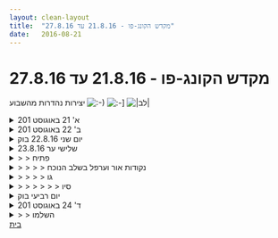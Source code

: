 ```yaml
---
layout: clean-layout
title:  "מקדש הקונג-פו - 21.8.16 עד 27.8.16"
date:   2016-08-21
---
```

# מקדש הקונג-פו - 21.8.16 עד 27.8.16 
יצירות נהדרות מהשבוע <img src="http://www.timg.co.il/tapuzForum/images/Emo13.gif" alt=":-)"> <img src="http://www.timg.co.il/tapuzForum/images/Emo9.gif" alt=":-]"> <img src="http://www.timg.co.il/tapuzForum/images/Emo23.gif" alt="|לב|">

<details>
                    <summary>א' 21 באוגוסט 201</summary>
                    18:55 עד 22:30 בערך (לא בדקתי). מתרגל להגיע לשיעורים שלי יותר מוקדם מזה לאחרונה, ועדיין – נעים, הגעה בניחותה ונחיתה רכה.<br> <br> כמה נקודות שבלטו לי:<br> + בהמשך למשהו שבועז ואני התחלנו לפני שבוע, חלוקה כללית של אמנות הלחימה לשניים (&quot;תוקף&quot; ו&quot;מגן&quot; פחות או יותר) ותרגול שני החלקים בכל מני רזולוציות וסביבות (אחד מנסה להגיע אל השני בשטח קטן והשני מורשה רק לחמוק, קרבות/תרגולי רגליים מכל מני סוגים – למשל עם ובלי &quot;ריחוף&quot;, חבטות לכרית בנסיון להגיע לרמת &quot;מנתח&quot; מכל מני בחינות, ועוד ועוד).<br> + &quot;פתיחת הסיפור&quot; של בעיטה (עם כמה בעיטות, כל אחת בתורה) עם ובלי פרטנר למציאת איכות חדשה וכן הלאה – לכתוב את הסיפור שלה מחדש.<br> + קסם הדירוג - שימוש במדרגות-ביניים כדי לשפר דברים בעקביות (קפיצות על מדרגות, הרחבת מפתח-רגליים עם גדר) <br> + האפשרות לנצל, בתיאום עם פרטנר, רגישות כלשהי לאיזור מסויים כדי לעזור לו להתיימן בתגובות הגנה אינסטינקטיביות על האיזור הזה (במקרה הזה – פרטנר שלא רצה להוריד תליון ולא רצה שיגיעו לאיזור הזה, ותיאמנו שאנסה להגיע לשם בכל זאת והוא ינסה לא לאפשר לי את זה, פלוס אני אזהר שלא להגיע לשם באמת או אגיע מאוד בעדינות)<br> + התקדמות באמנות ההגשמה:<br> העמקה במציאות הנוכחית + במציאות עתידית (פרה-פיגורציה) + השלבים שנגלים בין שתיהן (בשני זמנים שונים ולפרקי זמן שונים, עם שני פרטנרים שיש הבדל משמעותי במיקומם הנוכחי בעבודות ממין זה. בשני המקרים רמתו הנוכחית של השותף-לעבודה מאוד עזרה לי).<br> הסטוריית ההישגים האנושיים שמוגשמת בסביבה שלנו, האפשרות המגרה והממשית להיות חלק ממנה.<br> <br> עם בועז שעבון, בועז אריאלי, ישי, עקיבא, אייל<br>
                  </details><details>
                    <summary>ב' 22 באוגוסט 201</summary>
                    19:10-22:30<br> חלק ראשון:<br> התקדמות בהתקדמות בעצמי (נסיון למצוא בשלל סביבות עבודה את מה שמרכזי ולוותר על מה שפריפריאלי, כולל בין השאר: עבודה נמוכה מכל מני סוגים, מעברים - בין עמדות נייחות, מעבר רציף בדילוגיידה..)<br> עם פרטנר – השלב הבא שלי (לא השנת הקטן הבא) באמנות הלחימה (עצה, התקדמות מעשית לרגע איתו ואז במשך השיעור), השלב הבא שלו באמנות היכולת<br> <br> חלק שני (נטול הנחיות לכאורה, ברובו עם עילי):<br> + יומיום: let go (אחד מכלי העזר: נגיעה קלה בנשימה ומירב תשומת הלב לא בה), &quot;הופעה&quot; (שניים מהכלים שקיבלתי: החתוליקו, שבע הקרניים)<br> + לחימה: מגיע אליו, הוא לא מגיע אלי - בסביבות קרב שונות (עם ובלי כפפות, עם עצירות לימודיות, מתמשך), בין הדברים שקיבלתי: רוגע, טווח, יישום מוצלח של חמיקות שתרגלתי לפני זה בסביבות לא של קרב<br> <br> חלק שלישי (עם עילי ורפאל)<br> + היכולת ללמוד מנסיונו של אדם אחר גם בלי לעבור מה שעבר (למשל מהשיעור של רפאל - שקט בתוך קרב או התרחשויות יומיום)<br> + טיפים, תנועה, הדרכות - התקדמות משותפת בשש האמנויות. קצת ממה שקיבלתי:<br> תנועה: כוח המשיכה הוא למעלה, &quot;אוסמוזה&quot; עם אחרים כדי לרכוש את שלהם (בלי לוותר על מה שכבר יש לי)<br> לחימה: &quot;פתיחת הסיפור&quot;<br> ריפוי: השתמשנו במצב גופני קונקרטי של אחד מאיתנו כדי לעזור לנו ללמוד לרפא/להתרפא, זה עזר מאוד. כיווני התנועה (לפי הרפואה הסינית ובכלל), חשיבות הבנת מכניזם שעוסקים בו, שימוש בנשימה כולל &quot;נקודת המיקוד&quot; שלה אם יש<br> אושר: לו הכל היה נגמר תיכף<br> הגשמה: כשאני נע בכיוון הנכון מה שאני מקבל לא פרופורציונלי למה שאני משקיע<br> למידה: פשטות, המכניזמים של רוב גולדברג כדוגמא להיפך (איך מפוצצים בלון? <a href=https://www.youtube.com/watch?v=g42t3qcxb0u target=_blank style=color:blue>לא ככה</a>)<br>
                  </details><details>
                    <summary>יום שני 22.8.16 בוק</summary>
                    נקודות מנחות לשיעור שלי: קשב, שינוי, הנאה<br> זמן מקדים: משך: 13 דקות איכות:טובה מאד, התקבל: חוויה של זמן זה כחלק מהנה של האימון<br> בדרך לגן העיר - לתת לעצמי להוביל אותי, להפתיע את עצמי, תרגולים של הנקודות המנחות שלי ע&quot;י צירופים שונים. מדיטציה, תנועה מהנה, שיפור גמישות <br> קבלה של 9 תרגולים <br> 1. שלוש איכויות דגשים<br> נהנה מהחופש שקיבלתי, מתוך הרגשה פנימית ובשם ההנאה בוחר להישאר עם מה שבאתי איתו, מרגיש לי מדויק עבורי היום<br> 2. להרגיש לוחם דרך תנועות בודדות<br> עבודה עם כף יד פתוחה, דיוק של מגוון החבטות שאפשר לתת עם כף היד, דיוק של הגנות עם חלקים ואיזורים שונים של האמה<br> 3. 3 אנשים מאתגרים בבית ספר קרב דגש מוגן לגמרי<br> עילי, ריב ואסא כל אחד מהם ייצג עבורי איכויות שונות של עבודה. הציב בפניי אתגרים שונים. זריזות, איכות תנועה, מגוון של מצבים, נקודות שרשמתי לי לשפר בעקבות הקרבות<br> רצף שתי בעיטות מהיר יותר, חיזוק בעיטות ברגל שמאל, חיזוק רגליים לצורך ירידה מהירה ועמוקה יותר אחורה. הגעה לחוויה שתחושת מוגנות תלויה מאד באיכות פנימית שלי.<br> 4.להרגיש מוגן בסביבה שלי&nbsp;&nbsp;- בדיקה של האיכות הזו בכמה מצבים, עינים עצומות, מיקום שונה, <br> 5. לשפר אפקטיביות של חבטה שלי זורם כגל עוצמתי מהנה ומנטרל - יצר רצף של עבודה, כניסה עמוקה יותר לשער גדול מאד עם הרבה מרחב לחקירה. <br> 6. שכיבה על הקרקע לעלות לעמידה לגלות ולאפשר<br> עליה ושכיבה בדיקה של המעבר, בדיקה מול שני צידי הגוף, שתי הרגליים, רמות שונות של רכות.&nbsp;&nbsp;הוביל למצב של מעין בחילה, הושיב אותי ופתח לי שער לאפשרות והחשיבות של אמנות הריפוי. עסקתי בה מעט מאד. <br> 7. להמציא עבודת זוגות<br> יתחשק לי לנסות<br> יעזור בלימוד באמנות הלחימה<br> נדמה יהיה לי שהיא טובה יותר מחלק מהעבודות שעשיתי <br> לנסות לתפוס את הפרק של היד - יד אחת קדימה או את הדש של החולצה<br> אחד מנסה ליצור מגע לכל אחד מהצדדים יש צעד עם רגל אחת השני מנסה להתחמק, לנסות את זה.<br> 8. ליהנות מהאויר ומתחושה שלו בפנים ובחוץ קשר משתפר הלאה מרגיש בצורה יותר כוללנית יותר גדולה ,ישות<br> ביצוע, יש המון דקויות, נותן קשב לנשימה אבל שונה, מין יין ויאנג. אותו דבר אבל בצורת עשיה אחרת ( דגש שקיבלתי על ההבדל בין לראות ללעשות) בחוויה שלי יש כאן פוטנציאל משמעותי בתחום השינוי. תחושת חיבור לאנשים מסביבי, אנחנו (משתתפים באותו אויר), <br> 9. עיכול להפוך דברים לזהב ( כמו בעיטה שעוזרת לנטרל יריב) לראות איך האיכות הזו השתפרה ותשתפר דיוק: לעשות וליהנות ( מול לראות). רשמתי לעצמי רשימה ארוכה של הישגים, התחבר לי לאיכות של השינוי שרשמתי, היכולת לעשות התמרה של אירועים לטובתי דורשת גם ממני את היכולת להשתנות. נותן לי זוית נוספת על העשיה הזו.<br> סיום שיעור רשמי 09:32
                  </details><details>
                    <summary>23.8.16 שלישי ער</summary>
                    שיעור שחלקו מול מחשב. זוהי הודעת הפתיחה שלי לעצמי. רוצה להוסיף עוד הודעות תגובה בהמשך השיעור ובסופו. <br> <br> בינתיים אימון פיזי קל בבית. עכשיו עובר לשלב מול המחשב.<br><br><table width='70%' cellpadding='0' cellspacing='0' bgcolor='#C6C7C6'><tr><td height='1'></td></tr></table><br><img border=0 src=../tapuzforum/images/Emo42.gif><br><br><b>יש בי אהבה והיא תנצח.</b><br><br><br><a rel=nofollow href=http://blog.tapuz.co.il/pathoftheone target=_blank style=color:black>http://blog.tapuz.co.il/pathoftheone</a>            <br><br>
                  </details><details>
                    <summary>> > פתיח</summary>
                    אימון אחרי כמה חודשים של הפסקה. כל שבוע ביטלתי מחדש, בדרך כלל באותו היום. <br> מגיע אליו לאחר תקופה של כמה שנים שבהן אני מחפש מחדש את הדרך שלי בקונג פו. <br> <br> ובתור התחלה: למה אני לומד קונג פו? בשביל מה? <br> <br> התשובה התיאורטית/שכלית האוטומטית די ברורה לי. כדי להשתפר ביכולות מסוימות. אני גם יכול לראות שבעבר התקדמות בקונג פו השפיעה עליי לטובה ובאמת השתפרתי ביכולות רבות. <br> <br> אבל עכשיו זה לא כלכך מסעיר אותי. אני לא מצליח לראות במה אני רוצה להשתפר כרגע ואני לא מצליח לעשות את הצעדים, אפילו הבסיסיים ביותר, בדרך הזו. <br> <br> (אני חושב שמחוץ לאימונים אני מתקדם יפה מאוד, בחיים וביכולות ובדרך, אבל אני לא מצליח להגיע לאימונים וכשאני מגיע לרוב אין לי חשק/אנרגיה ללמוד ולהתאמץ ולהתקדם)<br><br><table width='70%' cellpadding='0' cellspacing='0' bgcolor='#C6C7C6'><tr><td height='1'></td></tr></table><br><img border=0 src=../tapuzforum/images/Emo42.gif><br><br><b>יש בי אהבה והיא תנצח.</b><br><br><br><a rel=nofollow href=http://blog.tapuz.co.il/pathoftheone target=_blank style=color:black>http://blog.tapuz.co.il/pathoftheone</a>            <br><br>
                  </details><details>
                    <summary>> > > > נקודות אור וערפל בשלב הנוכח</summary>
                    אני באמת מתקדם בחיים מחוץ לאימוני הקונג פו, ביכולות רבות. מה שאפשר לקרוא לו למידת קונג פו. <br> <br> <br> יש חלקים בחיים שלי שבהם אני עומד במקום ואולי אף מתדרדר ביכולת הלמידה. <br> <br> <br> אני מקווה להתמלא באנרגיה מחודשת של למידה והתקדמות בעקבות כל מיני שינויים בחיים שלי בתקופה הנוכחית. למשל מעבר לעבודה חדשה. <br> <br> <br> אני מסתכל על הדרך ממקום בוגר יותר מבעבר. אני מקבל את עצמי והסביבה יותר מבעבר. אני גם מתעצבן וביקורתי יותר לפעמים, אבל בהחלט מורגש שיפור. <br><br><br><table width='70%' cellpadding='0' cellspacing='0' bgcolor='#C6C7C6'><tr><td height='1'></td></tr></table><br><img border=0 src=../tapuzforum/images/Emo42.gif><br><br><b>יש בי אהבה והיא תנצח.</b><br><br><br><a rel=nofollow href=http://blog.tapuz.co.il/pathoftheone target=_blank style=color:black>http://blog.tapuz.co.il/pathoftheone</a>            <br><br>
                  </details><details>
                    <summary>> > > > גו</summary>
                    קראתי כמה הודעות וכתבתי כמה שיתופים. בעיקר של קשיים. קצת של הצלחות. <br> <br> חזרתי לשאלות ששאלתי בעבר. נראה שהנושאים עדיין שם, ללא שינוי משמעותי. <br> <br> מתלבט איך להמשיך מכאן.<br><br><table width='70%' cellpadding='0' cellspacing='0' bgcolor='#C6C7C6'><tr><td height='1'></td></tr></table><br><img border=0 src=../tapuzforum/images/Emo42.gif><br><br><b>יש בי אהבה והיא תנצח.</b><br><br><br><a rel=nofollow href=http://blog.tapuz.co.il/pathoftheone target=_blank style=color:black>http://blog.tapuz.co.il/pathoftheone</a>            <br><br>
                  </details><details>
                    <summary>> > > > > > סיו</summary>
                    היה נחמד. <br> נזכרתי בעצמי ובמרכז שלי קצת. <br> <br> עכשיו השאלה היא איך ממשיכים <img src="http://www.timg.co.il/tapuzForum/images/Emo13.gif" alt=":-)"><br> <br><br><br><table width='70%' cellpadding='0' cellspacing='0' bgcolor='#C6C7C6'><tr><td height='1'></td></tr></table><br><img border=0 src=../tapuzforum/images/Emo42.gif><br><br><b>יש בי אהבה והיא תנצח.</b><br><br><br><a rel=nofollow href=http://blog.tapuz.co.il/pathoftheone target=_blank style=color:black>http://blog.tapuz.co.il/pathoftheone</a>            <br><br>
                  </details><details>
                    <summary>יום רביעי בוק</summary>
                    נוכחים: תרצה, יואב<br> זמן מקדים: 13 דקות&nbsp;&nbsp;&nbsp;&nbsp;איכות: נמוכה-בינונית(ישנתי פחות מ 4&nbsp;&nbsp;שעות בלילה כך שהייתי סלחני עם עצמי:)&nbsp;&nbsp;&nbsp;&nbsp;לקראת הסוף כשהרמתי את הראש לשמיים השתפר.<br> מיקום: גינה מאחורי המוזיאון, לא במיקום הרגיל אלא ליד הספסלים הפנימיים<br> דברים שקיבלתי/הגיעו אליי: שיפור ביכולת שלי למלא את הזמן ואת התרגול בצורה איכותית, בתוך תרגול של עבודה חופשית תוך כדי הליכה, התמקדות בנשימה, חישה של האויר<br> המשכיות בין שיעורים, חיזוק היכולת לפרוס תרגול על פני כמה אימונים, יכולתי לראות כמה שיפורים מיום שני: עבודה יותר עמוקה עם חישה של האויר מסביבי, בתוך הריאות, (מתחיל להרגיש גם בתוך הגוף)<br> שיפור בעיטות ברגל שמאל, תחושה, נוחות. <br> &quot;ניצול&quot; של נוכחות של שניים: כל אחד מסתכל על השני (במקרה שלנו תרגול של בעיטות באופן חופשי) ומציין לעצמו משהו שהוא יכול לקחת מההתבוננות בתרגול ואיזשהו טיפ לשיפור למתרגל<br> קיבלתי מתרצה: מיקוד של המבט או המיקוד של העיניים בזמן הבעיטה, היכולת שלה לא לתכנן אלא לתת לבעיטות לצאת מעצמן<br> תחילת תרגולים של אמנות הריפוי: עבודה עם נשימה, עבודה עם אור לבן, להקלה של גירוי בעור (לדעתי מהעץ הסמוך)&nbsp;&nbsp;עיסוי שבו העיסוי לא מגיע מאיתנו אלא ממקור חיצוני ורק עובר דרכנו. <br> קשב חופשי למה שמנסה לצאת או להגיע אליי. הקשבה חסרת מאמץ, הצליח לזרום בחלקים גדולים של השיעור.&nbsp;&nbsp;כבר בכלל לא נושא, אלא מורגש כמובן מאליו. <br> למצוא שלוש איכויות לעדכן כשיש ולראות איך אני משלב חלק מהן או את חלקן ביום הצפוי שלי. <br> היה מעניין לראות. האיכויות שבחרתי היו בהמשך ליום שני (לא ראיתי בעיה עם &quot;לחזור על עצמי&quot; אלא יותר כתרגול חוזר ומתעצם) קשב, שינוי, הנאה.<br> סיום שיעור 08:25
                  </details><details>
                    <summary>ד' 24 באוגוסט 201</summary>
                    מהחלק הראשון:<br> עם עצמי - שילוב מועיל מאוד של תנועה ואספקטים באמנות הלחימה, עם סו-הא<br> עם אסא - שיחה מועילה עם הפתעות רבות<br> <br> מהחלק השני (עם איתן ואסא):<br> מגוון עבודות בסביבה של התבוננות בנשימה והרפיית הגוף. רציפות ההתבוננות והתועלת שבה היו ברמה גבוהה יחסית למה שהכרתי אצלי עד היום.<br> דילוגיידה כבסיס להשתגר ממנו<br> גלגולים בין גבהים ומרחקים שונים (על דשא)<br> <br> מהחלק השלישי (עם אסא):<br> אחד מאיתנו עם הצד לאחר ומשגר בעיטות אל השדרה המרכזית שלו (קו הפנים פחות או יותר), השני מנסה להסיט אותן<br> בעמידה זה מול זה, אחד מנסה לחבוט / להגיע (בידיים), השני מנסה לחמוק מזה<br> <br> מקצה שיפורים על גג גן העיר:<br> הקשבה לשקט<br> תפישת תלמידים אחרים כאנשים שרוצים לדעת את עצמם, נסיון לעזור ולהיעזר בזה (בתוך זה - העברת מידע לפי ששת האמנים)<br>
                  </details><details>
                    <summary>> > השלמו</summary>
                    00:30 - 20:50<br> <br> תנועה: סערת כלבים<br> הגשמה: &quot;פשוט לעשות&quot; כרמת בסיס (כמו הליכה לאמן תנועה)<br> לחימה: עוצמה vs שליטה טכנית<br> ריפוי:&nbsp;&nbsp;החשיבות של להיות מומחוי, אומן. והחשיבות של לאפשר את זה גם בלי מומחיות יתרה, גם כדי לאפשר הגעה לרמה הרצויה.
                  </details><a href="javascript:history.back()">בית</a>